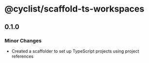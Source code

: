 # @cyclist/scaffold-ts-workspaces

## 0.1.0
### Minor Changes

- Created a scaffolder to set up TypeScript projects using project references
